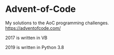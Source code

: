 # Advent-of-Code
My solutions to the AoC programming challenges.
https://adventofcode.com/

2017 is written in VB

2019 is written in Python 3.8

